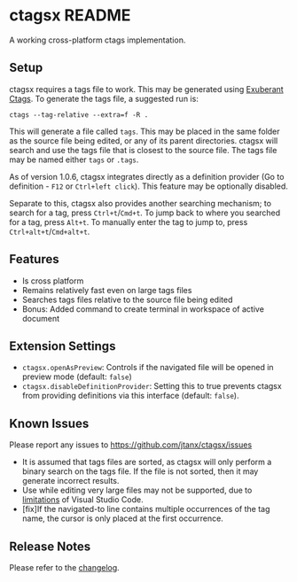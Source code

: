# ctagsx README
A working cross-platform ctags implementation.

## Setup
ctagsx requires a tags file to work. This may be generated using [Exuberant Ctags](http://ctags.sourceforge.net). To generate the tags file, a suggested run is:

```
ctags --tag-relative --extra=f -R .
```

This will generate a file called `tags`. This may be placed in the same folder as the source file being edited, or any of its parent directories. ctagsx will search and use the tags file that is closest to the source file. The tags file may be named either `tags` or `.tags`.

As of version 1.0.6, ctagsx integrates directly as a definition provider (Go to definition - `F12` or `Ctrl+left click`). This feature may be optionally disabled.

Separate to this, ctagsx also provides another searching mechanism; to search for a tag, press `Ctrl+t`/`Cmd+t`. To jump back to where you searched for a tag, press `Alt+t`. To manually enter the tag to jump to, press `Ctrl+alt+t`/`Cmd+alt+t`.

## Features
* Is cross platform
* Remains relatively fast even on large tags files
* Searches tags files relative to the source file being edited
* Bonus: Added command to create terminal in workspace of active document

## Extension Settings
* `ctagsx.openAsPreview`: Controls if the navigated file will be opened in preview mode (default: `false`)
* `ctagsx.disableDefinitionProvider`: Setting this to true prevents ctagsx from providing definitions via this interface (default: `false`).

## Known Issues
Please report any issues to https://github.com/jtanx/ctagsx/issues

* It is assumed that tags files are sorted, as ctagsx will only perform a binary search on the tags file. If the file is not sorted, then it may generate incorrect results.
* Use while editing very large files may not be supported, due to [limitations](https://github.com/Microsoft/vscode/issues/3147) of Visual Studio Code.
* [fix]If the navigated-to line contains multiple occurrences of the tag name, the cursor is only placed at the first occurrence.

## Release Notes
Please refer to the [changelog](CHANGELOG.md).
